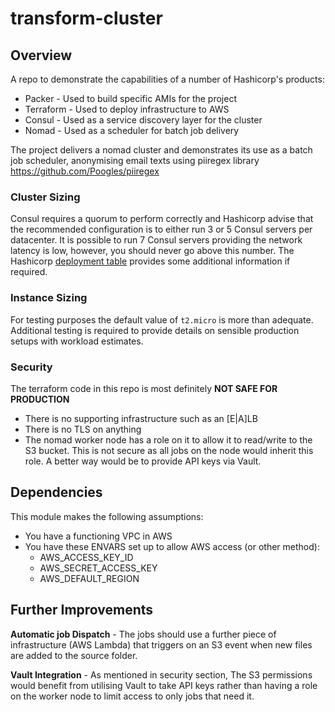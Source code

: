 # transform-cluster

## Overview
A repo to demonstrate the capabilities of a number of Hashicorp's products:
* Packer - Used to build specific AMIs for the project
* Terraform - Used to deploy infrastructure to AWS
* Consul - Used as a service discovery layer for the cluster
* Nomad - Used as a scheduler for batch job delivery

The project delivers a nomad cluster and demonstrates its use as a batch job scheduler, anonymising email texts using piiregex library
https://github.com/Poogles/piiregex

### Cluster Sizing

Consul requires a quorum to perform correctly and Hashicorp advise that the recommended configuration is to either run 3 or 5 Consul servers per datacenter. It is possible to run 7 Consul servers providing the network latency is low, however, you should never go above this number. The Hashicorp [deployment table](https://www.consul.io/docs/internals/consensus.html#deployment_table) provides some additional information if required.

### Instance Sizing

For testing purposes the default value of `t2.micro` is more than adequate. Additional testing is required to provide details on sensible production setups with workload estimates.

### Security
The terraform code in this repo is most definitely **NOT SAFE FOR PRODUCTION**

* There is no supporting infrastructure such as an [E|A]LB
* There is no TLS on anything
* The nomad worker node has a role on it to allow it to read/write to the S3 bucket. This is not secure as all jobs on the node would inherit this role. A better way would be to provide API keys via Vault.

## Dependencies

This module makes the following assumptions:
* You have a functioning VPC in AWS
* You have these ENVARS set up to allow AWS access (or other method):
  * AWS_ACCESS_KEY_ID
  * AWS_SECRET_ACCESS_KEY
  * AWS_DEFAULT_REGION

## Further Improvements
__Automatic job Dispatch__ - The jobs should use a further piece of infrastructure (AWS Lambda) that triggers on an S3 event when new files are added to the source folder.

__Vault Integration__ - As mentioned in security section, The S3 permissions would benefit from utilising Vault to take API keys rather than having a role on the worker node to limit access to only jobs that need it.
